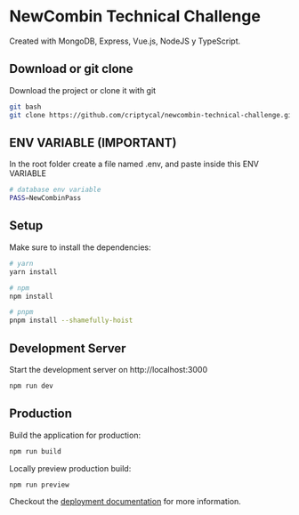 # NewCombin Technical Challenge
Created with MongoDB, Express, Vue.js, NodeJS y TypeScript.

## Download or git clone

Download the project or clone it with git

```bash
git bash
git clone https://github.com/criptycal/newcombin-technical-challenge.git

```

## ENV VARIABLE (IMPORTANT)

In the root folder create a file named .env, and paste inside this ENV VARIABLE

```bash
# database env variable
PASS=NewCombinPass

```

## Setup

Make sure to install the dependencies:

```bash
# yarn
yarn install

# npm
npm install

# pnpm
pnpm install --shamefully-hoist
```

## Development Server

Start the development server on http://localhost:3000

```bash
npm run dev
```

## Production

Build the application for production:

```bash
npm run build
```

Locally preview production build:

```bash
npm run preview
```

Checkout the [deployment documentation](https://v3.nuxtjs.org/guide/deploy/presets) for more information.
